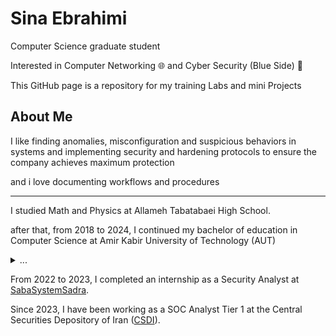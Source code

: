# Sina Ebrahimi

Computer Science graduate student

Interested in Computer Networking 🌐 and Cyber Security (Blue Side) 🔵

This GitHub page is a repository for my training Labs and mini Projects


## About Me

I like finding anomalies, misconfiguration and suspicious behaviors in systems and implementing security and hardening protocols to ensure the company achieves maximum protection

and i love documenting workflows and procedures


------------------------------------------------------------------------------------------------------------------------------------------------
I studied Math and Physics at Allameh Tabatabaei High School. 

after that, from 2018 to 2024, I continued my bachelor of education in Computer Science at Amir Kabir University of Technology (AUT)

<details>
<summary>...</summary>
yes 18 to 24 is long enough to get your masters degree but im not that smart
(and also some courses like "human in islam" and "Islamic thought" are hard to pass)
</details>

From 2022 to 2023, I completed an internship as a Security Analyst at [SabaSystemSadra](https://www.ssystems.ir). 

Since 2023, I have been working as a SOC Analyst Tier 1 at the Central Securities Depository of Iran ([CSDI](https://www.csdiran.ir)).













